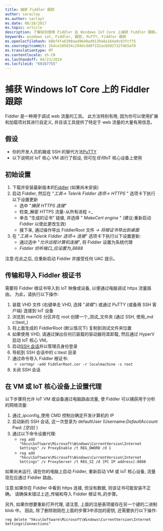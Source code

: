 ```yaml
---
title: 捕获 Fiddler 跟踪
author: saraclay
ms.author: saclayt
ms.date: 08/28/2017
ms.topic: article
description: 了解如何使用 Fiddler 在 Windows IoT Core 上捕获 Fiddler 跟踪。
keywords: windows iot, Fiddler, 跟踪, PuTTY, Fiddler 跟踪
ms.openlocfilehash: b8bf4fa6390aad9640ad9139a8a164a9c83fcff5
ms.sourcegitcommit: 2b4ce105834c294dcdd8f332ac8dd2732f4b5af8
ms.translationtype: MT
ms.contentlocale: zh-CN
ms.lasthandoff: 04/23/2019
ms.locfileid: "60167755"
---
```

# <a name="capturing-fiddler-traces-on-windows-iot-core"></a>捕获 Windows IoT Core 上的 Fiddler 跟踪

Fiddler 是一种用于调试 web 流量的工具。 此方法特别有用, 因为你可以使用扩展和加载项对其进行自定义, 并且该工具提供了特定于 web 流量的大量有用信息。

## <a name="assumptions"></a>假设 

* 你的开发人员机箱或 SSH 的替代方法[PuTTY](http://www.putty.org/)
* 以下说明对 IoT 核心 VM 进行了假设, 但可在*任何*IoT 核心设备上使用

## <a name="initial-setup"></a>初始设置

1. 下载并安装最新版本的[Fiddler](http://www.telerik.com/fiddler/) (如果尚未安装)
2. 启动 Fiddler, 然后在 "_工具-> Telerik Fiddler 选项-> HTTPS_ " 选项卡下执行以下设置更新
    * 选中 "_捕获 HTTPS 连接_"
    * 检查_解密 HTTPS 流量-从所有进程 >_
    * 单击 "生成的证书" 链接, 并选择 " _MakeCert engine_ " (建议:重新启动 Fiddler 以使此更改生效)
    * 接下来, 通过操作导出 FiddlerRoot 文件 _-> 将根证书导出到桌面_
3. 在 "_工具-> Telerik Fiddler 选项-> 连接_" 选项卡下执行以下设置更新:
    * 通过选中 "_允许远程计算机连接_", 将 Fiddler 设置为系统代理
    * _Fiddler 侦听端口_应设置为_8888_
  
注意:在此之后, 应重新启动 Fiddler 并接受任何 UAC 提示。

## <a name="transfer-and-import-fiddler-root-certificate"></a>传输和导入 Fiddler 根证书
需要将 Fiddler 根证书导入到 IoT 映像或设备, 以便通过电脑调试 https 流量路由。  为此，请执行以下操作:

1. 装载 VHD 文件 (右键单击 VHD, 选择 "_装载_") 或通过 PuTTY (或备用 SSH 客户端) 连接到 IoT 设备
2. 浏览到 mainOS 分区并在 root 创建一个_测试_文件夹 (通过 SSH, 使用_md c:\test_)
3. 将上面生成的 FiddlerRoot (默认情况下) 复制到测试文件夹位置
4. 如果使用 VHD, 请通过弹出任何已装载的驱动器将其卸载, 然后通过 HyperV 启动 IoT 核心 VM。
5. 启动[SSH 会话](../connect-your-device/ssh.md)并以管理员身份登录 
6. 导航到 SSH 会话中的 c:\test 目录
7. 通过命令导入 Fiddler 根证书:
    * `certmgr -add FiddlerRoot.cer -r localmachine -s root`
8. 关闭 SSH 会话


## <a name="setup-proxy-on-vm-or-iot-core-device"></a>在 VM 或 IoT 核心设备上设置代理
以下步骤将允许 IoT VM 或设备通过电脑路由流量, 使 Fiddler 可以捕获用于分析的网络流量:

1. 通过_ipconfig_使用 CMD 控制台确定开发计算机的 IP
2. 启动新的 SSH 会话, 这一次登录为 defaultUser (Username:_DefaultAccount_ Pwd: _[空白]_ )
3. 通过以下命令设置代理:
    * `reg add "hkcu\Software\Microsoft\Windows\CurrentVersion\Internet Settings" /v ProxyEnable /t REG_DWORD /d 1`
    * `reg add "hkcu\Software\Microsoft\Windows\CurrentVersion\Internet Settings" /v ProxyServer /t REG_SZ /d [PC IP address]:8888`

如果尚未运行, 请在你的电脑上启动 Fiddler, 重新启动 VM 或 IoT 核心设备, 流量现在应通过 Fiddler 路由。 

注意:如果你在 Fiddler 中看到 https 连接, 但没有数据, 则该证书可能安装不正确。 请确保未错过上述_传输和导入 Fiddler 根证书_的步骤。

另外, 如果你想要重新打开代理, 请注意, 上面的注册表项缓存在另一个键的二进制 blob 中。 因此, 除了删除刚刚在上面的步骤3中添加的密钥, 还需要执行以下操作:

    reg delete "hkcu\Software\Microsoft\Windows\CurrentVersion\Internet Settings\Connections"
    
    
